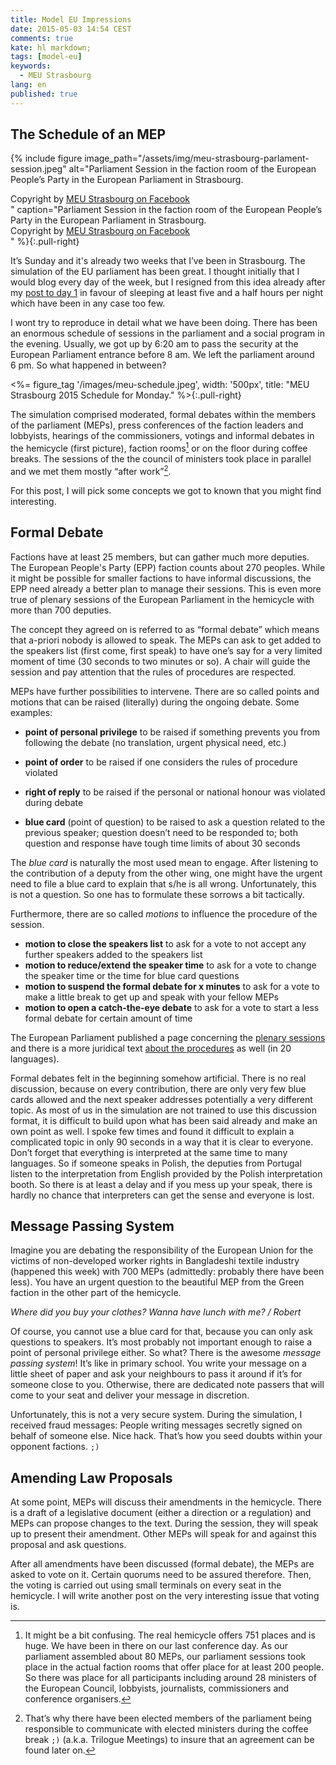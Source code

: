 ```yaml
---
title: Model EU Impressions
date: 2015-05-03 14:54 CEST
comments: true
kate: hl markdown;
tags: [model-eu]
keywords:
  - MEU Strasbourg
lang: en
published: true
---
```


## The Schedule of an MEP

{% include figure image_path="/assets/img/meu-strasbourg-parlament-session.jpeg" alt="Parliament Session in the faction room of the European People’s Party in the European Parliament in Strasbourg. <div class='pull-right'>Copyright by <a href='https://www.facebook.com/meustrasbourg/photos/a.960959337256664.1073741838.235910456428226/961960990489832/'>MEU Strasbourg on Facebook</a></div>" caption="Parliament Session in the faction room of the European People’s Party in the European Parliament in Strasbourg. <div class='pull-right'>Copyright by <a href='https://www.facebook.com/meustrasbourg/photos/a.960959337256664.1073741838.235910456428226/961960990489832/'>MEU Strasbourg on Facebook</a></div>" %}{:.pull-right}


It’s Sunday and it's already two weeks that I’ve been in Strasbourg. The simulation
of the EU parliament has been great. I thought initially that I would blog every
day of the week, but I resigned from this idea already after my
[post to day 1](/2015/04/12/model-eu-preparation-day-1/) in favour of sleeping
at least five and a half hours per night which have been in any case too few.

I wont try to reproduce in detail what we have been doing. There has been an enormous schedule
of sessions in the parliament and a social program in the evening. Usually, we got
up by 6:20 am to pass the security at the European Parliament entrance before 8 am.
We left the parliament around 6 pm. So what happened in between?

<!--more-->

<%= figure_tag '/images/meu-schedule.jpeg', width: '500px', title: "MEU Strasbourg 2015 Schedule for Monday." %>{:.pull-right}

The simulation comprised moderated, formal debates within the members of the parliament
(MEPs), press conferences of the faction leaders and lobbyists, hearings of the
commissioners, votings and informal debates in the hemicycle (first picture),
faction rooms[^faction-room] or on the floor during coffee breaks. The sessions
of the the council of ministers took place in parallel and we met them mostly
“after work”[^council-meeting].

[^faction-room]: It might be a bit confusing. The real hemicycle offers 751 places and is huge.
                 We have been in there on our last conference day. As our
                 parliament assembled about 80 MEPs, our parliament sessions took
                 place in the actual faction rooms that offer place for at least
                 200 people. So there was place for all participants including
                 around 28 ministers of the European Council, lobbyists, journalists,
                 commissioners and conference organisers.

[^council-meeting]: That’s why there have been elected members of the parliament being
                    responsible to communicate with elected ministers during the coffee
                    break `;)` (a.k.a. Trilogue Meetings) to insure that an agreement
                    can be found later on.

For this post, I will pick some concepts we got to known that you might find interesting.

## Formal Debate

Factions have at least 25 members, but can gather much more deputies. The
European People's Party (EPP) faction counts about 270 peoples. While it might
be possible for smaller factions to have informal discussions, the EPP need
already a better plan to manage their sessions. This is even more true of plenary
sessions of the European Parliament in the hemicycle with more than 700 deputies.

The concept they agreed on is referred to as “formal debate” which means that
a-priori nobody is allowed to speak. The MEPs can ask to get added to the speakers list
(first come, first speak) to have one’s say for a very limited moment of time
(30 seconds to two minutes or so). A chair will guide the session and pay attention
that the rules of procedures are respected.

MEPs have further possibilities to intervene. There are so called points and motions
that can be raised (literally) during the ongoing debate. Some examples:

- **point of personal privilege**
  to be raised if something prevents you from following the debate
  (no translation, urgent physical need, etc.)
- **point of order**
  to be raised if one considers the rules of procedure violated

- **right of reply** to be raised if the personal or national honour was violated during debate
- **blue card** (point of question) to be raised to ask a question related to the
  previous speaker; question doesn’t need to be responded to; both question and
  response have tough time limits of about 30 seconds

The *blue card* is naturally the most used mean to engage. After listening to the
contribution of a deputy from the other wing, one might have the urgent need
to file a blue card to explain that s/he is all wrong. Unfortunately, this is not
a question. So one has to formulate these sorrows a bit tactically.

Furthermore, there are so called *motions* to influence the procedure of the session.

- **motion to close the speakers list**
  to ask for a vote to not accept any further speakers added to the speakers list
- **motion to reduce/extend the speaker time**
  to ask for a vote to change the speaker time or the time for blue card questions
- **motion to suspend the formal debate for x minutes**
  to ask for a vote to make a little break to get up and speak with your fellow MEPs
- **motion to open a catch-the-eye debate**
  to ask for a vote to start a less formal debate for certain amount of time

The European Parliament published a page concerning the [plenary sessions] and
there is a more juridical text [about the procedures] as well (in 20 languages).

[plenary sessions]: http://www.europarl.europa.eu/plenary/en/guide-plenary.html
[about the procedures]: http://www.europarl.europa.eu/sides/getDoc.do?pubRef=-//EP//TEXT+RULES-EP+20150101+TOC+DOC+XML+V0//EN&language=EN

Formal debates felt in the beginning somehow artificial. There is no real discussion,
because on every contribution, there are only very few blue cards allowed and the
next speaker addresses potentially a very different topic. As most of us in the
simulation are not trained to use this discussion format, it is difficult to
build upon what has been said already and make an own point as well. I spoke few
times and found it difficult to explain a complicated topic in only 90 seconds in
a way that it is clear to everyone. Don’t forget that everything is interpreted
at the same time to many languages. So if someone speaks in Polish, the deputies
from Portugal listen to the interpretation from English provided by the Polish
interpretation booth. So there is at least a delay and if you mess up your speak,
there is hardly no chance that interpreters can get the sense and everyone is lost.

## Message Passing System

Imagine you are debating the responsibility of the European Union for the victims
of non-developed worker rights in Bangladeshi textile industry (happened this week)
with 700 MEPs (admittedly: probably there have been less). You have an urgent question
to the beautiful MEP from the Green faction in the other part of the hemicycle.

*Where did you buy your clothes? Wanna have lunch with me? / Robert*

Of course, you cannot use a blue card for that, because you can only ask questions
to speakers. It’s most probably not important enough to raise a point of personal
privilege either. So what? There is the awesome *message passing system*! It’s
like in primary school. You write your message on a little sheet of paper and ask
your neighbours to pass it around if it’s for someone close to you. Otherwise,
there are dedicated note passers that will come to your seat and deliver your
message in discretion.

Unfortunately, this is not a very secure system. During the simulation, I received
fraud messages: People writing messages secretly signed on behalf of someone
else. Nice hack. That’s how you seed doubts within your opponent factions. `;)`

## Amending Law Proposals

At some point, MEPs will discuss their amendments in the hemicycle. There is a draft
of a legislative document (either a direction or a regulation) and MEPs can propose
changes to the text. During the session, they will speak up to present their
amendment. Other MEPs will speak for and against this proposal and ask questions.

After all amendments have been discussed (formal debate), the MEPs are asked to
vote on it. Certain quorums need to be assured therefore. Then, the voting is
carried out using small terminals on every seat in the hemicycle.
I will write another post on the very interesting issue that voting is.
